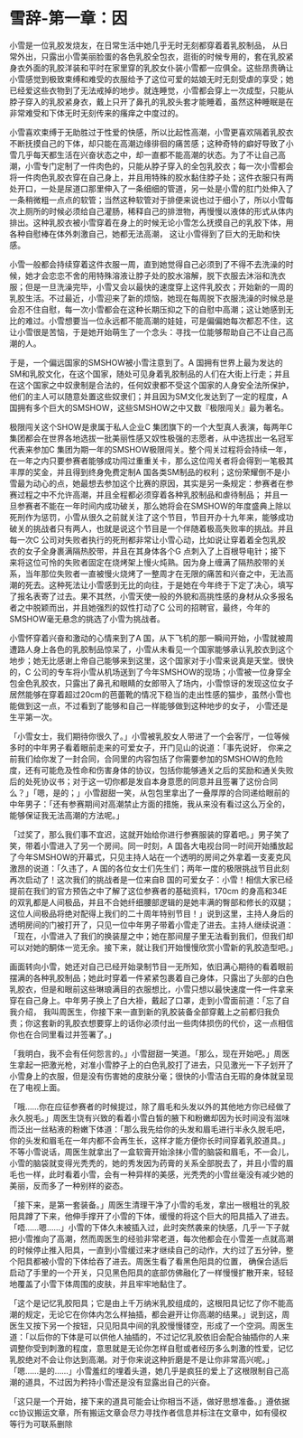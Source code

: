 # 雪辞-第一章：因

小雪是一位乳胶发烧友，在日常生活中她几乎无时无刻都穿着着乳胶制品，
从日常外出，只露出小雪美丽脸蛋的各色乳胶全包衣，逛街的时候专用的，套在乳胶紧身衣外面的乳胶洋装和平时在家里穿的乳胶女仆装小雪都一应俱全。这些昂贵确让小雪感觉到极致束缚和难受的衣服给予了这位可爱的姑娘无时无刻受虐的享受；她已经爱这些衣物到了无法戒掉的地步。就连睡觉，小雪都会穿上一次成型，只能从脖子穿入的乳胶紧身衣，戴上只开了鼻孔的乳胶头套才能睡着，虽然这种睡眠是在非常难受和下体无时无刻传来的瘙痒之中度过的。 

小雪喜欢束缚于无助胜过于性爱的快感，所以比起性高潮，小雪更喜欢隔着乳胶衣不断抚摸自己的下体，却只能在高潮边缘徘徊的痛苦感；这种奇特的癖好导致了小雪几乎每天都生活在兴奋状态之中，却一直都不能高潮的状态。为了不让自己高潮，小雪专门定制了一件肉色的，只能从脖子穿入的全包乳胶衣；每一次小雪都会将一件肉色乳胶衣穿在自己身上，并且用特殊的胶水黏住脖子处；这件衣服只有两处开口，一处是尿道口那里伸入了一条细细的管道，另一处是小雪的肛门处伸入了一条稍微粗一点点的软管；当然这种软管对于排便来说也过于细小了，所以小雪每次上厕所的时候必须给自己灌肠，稀释自己的排泄物，再慢慢以液体的形式从体内排出。这种乳胶衣被小雪穿着在身上的时候无论小雪怎么抚摸自己的乳胶下体，用各种自慰棒在体外刺激自己，她都无法高潮，
这让小雪得到了巨大的无助和快感。

小雪一般都会持续穿着这件衣服一周，直到她觉得自己必须到了不得不去洗澡的时候，她才会恋恋不舍的用特殊溶液让脖子处的胶水溶解，脱下衣服去沐浴和洗衣服；但是一旦洗澡完毕，小雪又会以最快的速度穿上这件乳胶衣；开始新的一周的乳胶生活。不过最近，小雪迎来了新的烦恼，她现在每周脱下衣服洗澡的时候总是会忍不住自慰，每一次小雪都会在这种长期压抑之下的自慰中高潮；这让她感到无比的难过。小雪想要当一位永远都不能高潮的娃娃，可是偏偏她每次都忍不住，这让小雪很是苦恼，于是她开始萌生了一个念头：寻找一位能够帮助自己不让自己高潮的人。

于是，一个偏远国家的SMSHOW被小雪注意到了。A 国拥有世界上最为发达的SM和乳胶文化，在这个国家，随处可见身着乳胶制品的人们在大街上行走；并且在这个国家之中奴隶制是合法的，任何奴隶都不受这个国家的人身安全法所保护，他们的主人可以随意处置这些奴隶们；并且因为SM文化发达到了一定的程度，A 国拥有多个巨大的SMSHOW，这些SMSHOW之中又数『极限闯关』最为著名。

极限闯关这个SHOW是隶属于私人企业C 集团旗下的一个大型真人表演，每两年C 集团都会在世界各地选拔一批美丽性感又奴性极强的志愿者，从中选拔出一名冠军代表来参加C 集团为期一年的SMSHOW极限闯关。整个闯关过程将会持续一年，在一年之内只要参赛者能够成功闯过重重关卡，那么这位闯关者将会得到一笔极其丰厚的奖金，并且得到终身免费定制A 国各类SM制品的权利；这份荣耀倒不是小雪最为动心的点，她最想去参加这个比赛的原因，其实是另一条规定：参赛者在参赛过程之中不允许高潮，并且全程都必须穿着各种乳胶制品和虐待制品；
并且一旦参赛者不能在一年时间内成功破关，那么她将会在SMSHOW的年度盛典上除以死刑作为惩罚，小雪从很久之前就关注了这个节目，节目开办十九年来，能够成功破关的挑战者只有两人，也就是说这个节目是一个伴随着极高失败率的挑战。并且每一次C 公司对失败者执行的死刑都非常让小雪心动，比如说让穿着着全包乳胶衣的女子全身裹满隔热胶带，并且在其身体各个G 点刺入了上百根导电针；接下来将这位可怜的失败者固定在烧烤架上慢火炖熟。因为身上缠满了隔热胶带的关系，当年那位失败者一直被慢火烧烤了一整周才在无限的痛苦和兴奋之中，无法高潮的死去。这种死法让小雪感到无比的向往，于是她在今年终于下定了决心，填写了报名表寄了过去。果不其然，小雪天使一般的外貌和高挑性感的身材从众多报名者之中脱颖而出，并且她强烈的奴性打动了C 公司的招聘官，最终，今年的SMSHOW毫无悬念的挑选了小雪为挑战者。

小雪怀穿着兴奋和激动的心情来到了A 国，从下飞机的那一瞬间开始，小雪就被周遭路人身上各色的乳胶制品惊呆了，小雪从未看见一个国家能够承认乳胶衣到这个地步；她无比感谢上帝自己能够来到这里，这个国家对于小雪来说真是天堂。很快的，C 公司的专车将小雪从机场送到了今年SMSHOW的现场；小雪被一位身穿全包金色乳胶衣，只露出了鼻孔和眼睛的女郎带入了场内，小雪惊讶的发现这位女子居然能够在穿着超过20cm的芭蕾靴的情况下稳当的走出性感的猫步，虽然小雪也能做到这一点，不过看到了能够和自己一样能够做到这种地步的女子，
小雪还是生平第一次。

「小雪女士，我们期待你很久了。」小雪被乳胶女人带进了一个会客厅，一位等候多时的中年男子看着眼前走来的可爱女子，开门见山的说道：「事先说好，
你来之前我们给你发了一封合同，合同里的内容包括了你需要参加的SMSHOW的危险度，还有可能危及性命和伤害身体的协议，包括你能够通关之后的奖励和通关失败后的处死协议书；对于这一切你都是发自本身意愿的同意并且签署了这份合同么？」「嗯，是的；」小雪甜甜一笑，从包包里拿出了一叠厚厚的合同递给眼前的中年男子：「还有参赛期间对高潮禁止方面的措施，我从来没有看过这么万全的，
能够保证我无法高潮的方法呢。」

「过奖了，那么我们事不宜迟，这就开始给你进行参赛服装的穿着吧。」男子笑了笑，带着小雪进入了另一个房间。同一时刻，A 国各大电视台同一时间开始播放起了今年SMSHOW的开幕式，只见主持人站在一个透明的房间之外拿着一支麦克风激昂的说道：「久违了，A 国的各位女士们先生们；两年一度的极限挑战节目此刻再次启动了！这次我们的挑战者是一位来自B 国的可爱女子：小雪！相信大家已经提前在我们的官方预告之中了解了这位参赛者的基础资料，170cm 的身高和34E 的双乳都是人间极品，并且不合她纤细腰部逻辑的是她丰满的臀部和修长的双腿；这位人间极品将绝对配得上我们的二十周年特别节目！」说到这里，主持人身后的透明房间的门被打开了，只见一位中年男子带着小雪走了进去。主持人继续说道：「现在，小雪进入了我们的换装屋之中；她在那间屋子里无法看到我们，但我们却可以对她的酮体一览无余。接下来，就让我们开始慢慢欣赏小雪新的乳胶造型吧。」

画面转向小雪，她还对自己已经开始录制节目一无所知，依旧满心期待的看着眼前摆满的各种乳胶制品；她此时穿着一件紧紧包裹着自己身体，只露出了头部的白色乳胶衣，但是和眼前这些琳琅满目的衣服想比，小雪只想以最快速度一件一件拿来穿在自己身上。中年男子换上了白大褂，戴起了口罩，走到小雪面前道：「忘了自我介绍，
我叫周医生，你接下来一直到新的乳胶装备全部穿戴上之前都归我负责；你这套新的乳胶衣想要穿上的话你必须付出一些肉体损伤的代价，这一点相信你也在合同里看过并签署了。」

「我明白，我不会有任何怨言的。」小雪甜甜一笑道。「那么，现在开始吧。」周医生拿起一把激光枪，对准小雪脖子上的白色乳胶打了进去，只见激光一下子划开了小雪身上的衣服，但是没有伤害她的皮肤分毫；很快的小雪洁白无瑕的身体就呈现在了电视上面。

「哦……你在应征参赛者的时候提过，除了眉毛和头发以外的其他地方你已经做了永久脱毛。」周医生饶有兴致的看着小雪白皙的腋下和粉嫩却因为长时间没有滋味而泛出一丝粘液的粉嫩下体道：「那么我先给你的头发和眉毛进行半永久脱毛吧，你的头发和眉毛在一年内都不会再生长，这样才能方便你长时间穿着乳胶道具。」不等小雪说话，周医生就拿出了一盒软膏开始涂抹小雪的脑袋和眉毛，不一会儿，小雪的脑袋就变得光秃秃的，她的秀发因为药膏的关系全部脱去了，并且小雪的眉毛也一样，此时看着小雪，会有一种异样的美感，光秃秃的小雪丝毫没有减少她的美丽，反而多了一种别样的姿态。

「接下来，是第一套装备。」周医生清理干净了小雪的毛发，拿出一根粗壮的乳胶阳具蹲了下来，他伸手撑开了小雪的下体，缓慢的将这个巨大的阳具插入了进去。「唔……嗯……」小雪的下体久未被插入过，此时突然袭来的快感，几乎一下子就把小雪推向了高潮，然而周医生的经验非常老道，每次他都会在小雪差一点就高潮的时候停止推入阳具，一直到小雪缓过来才继续自己的动作，大约过了五分钟，整个阳具都被小雪的下体给吞了进去。周医生看了看黑色阳具的位置，
确保合适后启动了手里的一个开关，只见黑色阳具的底部仿佛融化了一样慢慢扩散开来，轻轻地覆盖了小雪下体周围的皮肤，并且牢牢地黏住了。

「这个是记忆乳胶阳具；它是由上千万纳米乳胶组成的，这根阳具记忆了你不能高潮的规定，无论它在你体内怎么样抽插，都会避开让你高潮的结果。」说到这，周医生又按下另一个按钮，只见阳具中间的乳胶慢慢镂空，形成了一个空洞。周医生道：「以后你的下体是可以供他人抽插的，不过记忆乳胶依旧会配合抽插你的人来调整你受到刺激的程度，意思就是无论你怎样自慰或者经历多么刺激的性爱，记忆乳胶绝对不会让你达到高潮。对于你来说这种折磨是不是让你非常高兴呢。」「嗯……是的……」小雪羞红的埋着头道，她几乎是疯狂的爱上了这根限制自己高潮的道具，不过因为矜持小雪还是没有显露出自己的兴奋。

「这只是一个开始，接下来的道具可能会让你相当不适，做好思想准备。」遵依据cc协议搬运文章，所有搬运文章会尽力寻找作者信息并标注在文章中，如有侵权等行为可联系删除

